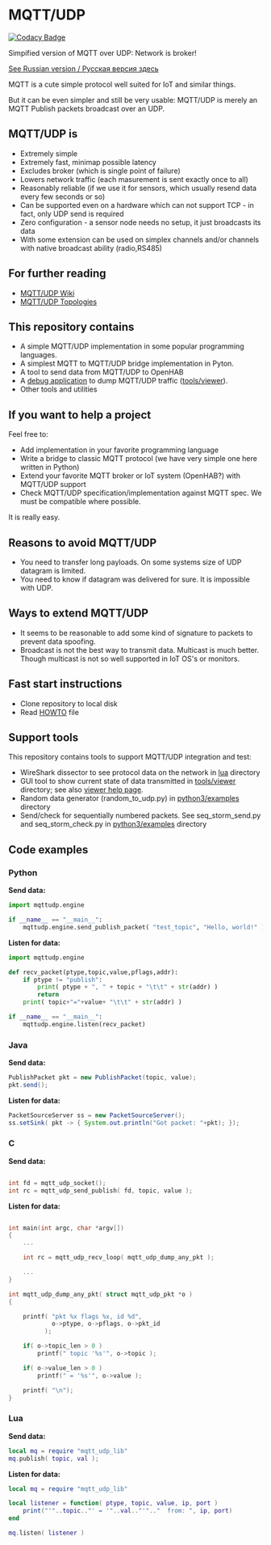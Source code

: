 # MQTT/UDP

[![Codacy Badge](https://api.codacy.com/project/badge/Grade/6a7acc1247124438809fd94e116e15c0)](https://app.codacy.com/app/dzavalishin/mqtt_udp?utm_source=github.com&utm_medium=referral&utm_content=dzavalishin/mqtt_udp&utm_campaign=Badge_Grade_Settings)

Simpified version of MQTT over UDP: Network is broker!

[See Russian version / Русская версия здесь](./README.ru.md)

MQTT is a cute simple protocol well suited for IoT and similar things.

But it can be even simpler and still be very usable: MQTT/UDP is
merely an MQTT Publish packets broadcast over an UDP.

## MQTT/UDP is 

* Extremely simple
* Extremely fast, minimap possible latency
* Excludes broker (which is single point of failure)
* Lowers network traffic (each masurement is sent exactly once to all)
* Reasonably reliable (if we use it for sensors, which usually resend data every few seconds or so)
* Can be supported even on a hardware which can not support TCP - in fact, only UDP send is required
* Zero configuration - a sensor node needs no setup, it just broadcasts its data
* With some extension can be used on simplex channels and/or channels with native broadcast ability (radio,RS485)

## For further reading

* [MQTT/UDP Wiki](../../wiki)
* [MQTT/UDP Topologies](./dox/Topologies.md)

## This repository contains

* A simple MQTT/UDP implementation in some popular programming languages.
* A simplest MQTT to MQTT/UDP bridge implementation in Pyton.
* A tool to send data from MQTT/UDP to OpenHAB 
* A [debug application](https://github.com/dzavalishin/mqtt_udp/wiki/MQTT-UDP-Viewer-Help) to dump MQTT/UDP traffic ([tools/viewer](tools/viewer)).
* Other tools and utilities

## If you want to help a project

Feel free to:

* Add implementation in your favorite programming language
* Write a bridge to classic MQTT protocol (we have very simple one here written in Python)
* Extend your favorite MQTT broker or IoT system (OpenHAB?) with MQTT/UDP support
* Check MQTT/UDP specification/implementation against MQTT spec. We must be compatible where possible.

It is really easy.

## Reasons to avoid MQTT/UDP

* You need to transfer long payloads. On some systems size of UDP datagram is limited.
* You need to know if datagram was delivered for sure. It is impossible with UDP.

## Ways to extend MQTT/UDP

* It seems to be reasonable to add some kind of signature to packets to prevent data spoofing. 
* Broadcast is not the best way to transmit data. Multicast is much better. Though multicast is not so well supported in IoT OS's or monitors.

## Fast start instructions

* Clone repository to local disk
* Read [HOWTO](https://raw.githubusercontent.com/dzavalishin/mqtt_udp/master/HOWTO) file

## Support tools

This repository contains tools to support MQTT/UDP integration and test:

* WireShark dissector to see protocol data on the network in [lua](https://github.com/dzavalishin/mqtt_udp/tree/master/lua/wireshark) directory
* GUI tool to show current state of data transmitted in [tools/viewer](https://github.com/dzavalishin/mqtt_udp/tree/master/tools/viewer) directory; see also [viewer help page](https://github.com/dzavalishin/mqtt_udp/wiki/MQTT-UDP-Viewer-Help).
* Random data generator (random_to_udp.py) in [python3/examples](https://github.com/dzavalishin/mqtt_udp/tree/master/python3/examples) directory
* Send/check for sequentially numbered packets. See seq_storm_send.py and seq_storm_check.py in [python3/examples](https://github.com/dzavalishin/mqtt_udp/tree/master/python3/examples) directory


## Code examples

### Python

**Send data:**

```python
import mqttudp.engine

if __name__ == "__main__":
    mqttudp.engine.send_publish_packet( "test_topic", "Hello, world!" )
```

**Listen for data:**

```python
import mqttudp.engine

def recv_packet(ptype,topic,value,pflags,addr):
    if ptype != "publish":
        print( ptype + ", " + topic + "\t\t" + str(addr) )
        return
    print( topic+"="+value+ "\t\t" + str(addr) )

if __name__ == "__main__":
    mqttudp.engine.listen(recv_packet)
```


### Java

**Send data:**

```java
PublishPacket pkt = new PublishPacket(topic, value);
pkt.send();

```

**Listen for data:**


```java
PacketSourceServer ss = new PacketSourceServer();
ss.setSink( pkt -> { System.out.println("Got packet: "+pkt); });

```


### C

**Send data:**

```c

int fd = mqtt_udp_socket();
int rc = mqtt_udp_send_publish( fd, topic, value );

```

**Listen for data:**

```c

int main(int argc, char *argv[])
{
    ...

    int rc = mqtt_udp_recv_loop( mqtt_udp_dump_any_pkt );

    ...
}

int mqtt_udp_dump_any_pkt( struct mqtt_udp_pkt *o )
{

    printf( "pkt %x flags %x, id %d",
            o->ptype, o->pflags, o->pkt_id
          );

    if( o->topic_len > 0 )
        printf(" topic '%s'", o->topic );

    if( o->value_len > 0 )
        printf(" = '%s'", o->value );

    printf( "\n");
}


```


### Lua


**Send data:**


```lua
local mq = require "mqtt_udp_lib"
mq.publish( topic, val );

```

**Listen for data:**


```lua
local mq = require "mqtt_udp_lib"

local listener = function( ptype, topic, value, ip, port )
    print("'"..topic.."' = '"..val.."'".."	from: ", ip, port)
end

mq.listen( listener )
```

